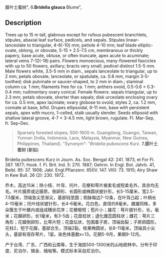 膜叶土蜜树",
6.**Bridelia glauca** Blume",

## Description
Trees up to 15 m tall, glabrous except for rufous pubescent branchlets, stipules, abaxial leaf surface, pedicels, and sepals. Stipules linear-lanceolate to triangular, 4-6(-10) mm; petiole 4-10 mm; leaf blade elliptic-ovate, oblong, or obovate, 5-15 × 2.5-7.5 cm, membranous or thickly papery, base acute, obtuse, or often truncate, apex acute to acuminate; lateral veins 7-12(-18) pairs. Flowers monoecious, many-flowered fascicles with up to 50 flowers, axillary; bracts very small; pedicel distinct 1.5-5 mm. Male flowers white, 3.5-5 mm in diam., sepals lanceolate to triangular, up to 2 mm; petals obovate, lanceolate, or spatulate, ca. 0.8 mm, margin 3-5-toothed; disk pulvinate or saucer-shaped, to 2 mm in diam.; staminal column ca. 1 mm; filaments free for ca. 1 mm; anthers ovoid, 0.5-0.6 × 0.3-0.4 mm; rudimentary ovary conical. Female flowers: sepals triangular, up to 2.3 mm; petals obovate, shorter than sepals; disk urceolate enclosing ovary for ca. 0.5 mm, apex laciniate; ovary globose to ovoid; styles 2, ca. 1.2 mm, connate at base, bifid. Drupes ellipsoidal, 6-11 mm, base with persistent sepals, apex with mucro, 1-celled, stalk usually slender. Seeds ellipsoid with shallow lateral groove, 4-7 × 3-4.5 mm, light brown, rugulate. Fl. Mar-Sep, fr. Sep-Dec.

> Sparsely forested slopes; 500-1600 m. Guangdong, Guangxi, Taiwan, Yunnan [India, Indonesia, Laos, Malaysia, Myanmar, New Guinea, Philippines, Thailand].
  "Synonym": "*Bridelia pubescens* Kurz.
**7.膜叶土蜜树 (新拟)**

Bridelia puibescens Kurz in Journ. As. Soc. Bengal 42: 241. 1873, et For Fl. 367. 1877; Hook. f. Fl. Brit. Ind. 5: 270. 1887; Gehrm. In Engl. Bot. Jahrb. 41, Beibl. 95: 37. 1908; Jabl. Engl.Pflanzenr. 65(IV. 147. VIII): 73. 1915; Airy Shaw in Kew Bull. 26 (2): 230. 1972.

乔木，高达15米；除小枝、叶背、托叶、花梗和萼片被柔毛或短柔毛外，其余均无毛。叶片膜质或近膜质，倒卵形、长圆形或椭圆状披针形，长5-15厘米，宽2.5-7.5厘米，顶端急尖至渐尖，基部钝至圆；侧脉每边7-12条，在叶背凸起；叶柄长4-10毫米；托叶线状披针形，长4-6毫米。花白色，直径约8毫米，雌雄同株，多朵簇生于叶腋内或组成穗状花序；花梗极短；苞片小；雄花：萼片披针形，长，毫米；花瓣卵形，长1毫米，有3-5齿；花盘枕状；退化雌蕊圆柱状；雌花：萼片三角形；花瓣倒卵形，比萼片短；花盘坛状，包围着子房，顶端齿裂；子房卵圆形，花柱2，短于花瓣，基部合生，顶端2裂。核果椭圆状，长8-11毫米，顶端具小尖头，基部有宿存萼片，1室。染色体基数x=13。花期5-9月，果期9-12月。

产于台湾、广东、广西和云南等，生于海拔500-1300米的山地疏林中。分布于印度、尼泊尔、锡金、缅甸等。模式标本采自尼泊尔。
